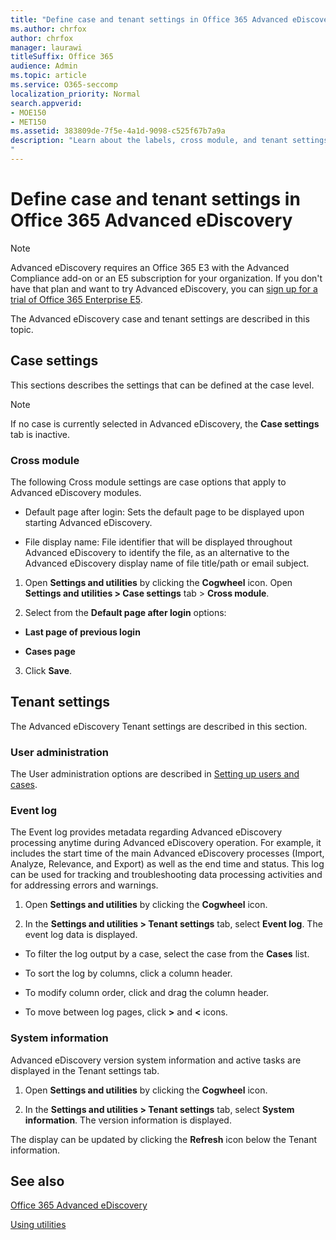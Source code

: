 ```yaml
---
title: "Define case and tenant settings in Office 365 Advanced eDiscovery"
ms.author: chrfox
author: chrfox
manager: laurawi
titleSuffix: Office 365
audience: Admin
ms.topic: article
ms.service: O365-seccomp
localization_priority: Normal
search.appverid: 
- MOE150
- MET150
ms.assetid: 383809de-7f5e-4a1d-9098-c525f67b7a9a
description: "Learn about the labels, cross module, and tenant settings that you can define at the case level in Office 365 Advanced eDiscovery. 
"
---
```


# Define case and tenant settings in Office 365 Advanced eDiscovery

> [!NOTE]
> Advanced eDiscovery requires an Office 365 E3 with the Advanced Compliance add-on or an E5 subscription for your organization. If you don't have that plan and want to try Advanced eDiscovery, you can [sign up for a trial of Office 365 Enterprise E5](https://go.microsoft.com/fwlink/p/?LinkID=698279). 
  
The Advanced eDiscovery case and tenant settings are described in this topic.
  
## Case settings

This sections describes the settings that can be defined at the case level.
  
> [!NOTE]
> If no case is currently selected in Advanced eDiscovery, the **Case settings** tab is inactive. 
  
### Cross module

The following Cross module settings are case options that apply to Advanced eDiscovery modules.
  
- Default page after login: Sets the default page to be displayed upon starting Advanced eDiscovery.
    
- File display name: File identifier that will be displayed throughout Advanced eDiscovery to identify the file, as an alternative to the Advanced eDiscovery display name of file title/path or email subject.
    
1. Open **Settings and utilities** by clicking the **Cogwheel** icon. Open **Settings and utilities \> Case settings** tab \> **Cross module**. 
    
2. Select from the **Default page after login** options: 
    
  - **Last page of previous login**
    
  - **Cases page**
    
3. Click **Save**.
    
## Tenant settings

The Advanced eDiscovery Tenant settings are described in this section.
  
### User administration

The User administration options are described in [Setting up users and cases](set-up-users-and-cases-in-advanced-ediscovery.md).
  
### Event log

The Event log provides metadata regarding Advanced eDiscovery processing anytime during Advanced eDiscovery operation. For example, it includes the start time of the main Advanced eDiscovery processes (Import, Analyze, Relevance, and Export) as well as the end time and status. This log can be used for tracking and troubleshooting data processing activities and for addressing errors and warnings.
  
1. Open **Settings and utilities** by clicking the **Cogwheel** icon. 
    
2. In the **Settings and utilities \> Tenant settings** tab, select **Event log**. The event log data is displayed.
    
  - To filter the log output by a case, select the case from the **Cases** list. 
    
  - To sort the log by columns, click a column header. 
    
  - To modify column order, click and drag the column header.
    
  - To move between log pages, click **\>** and **\<** icons. 
    
### System information

Advanced eDiscovery version system information and active tasks are displayed in the Tenant settings tab.
  
1. Open **Settings and utilities** by clicking the **Cogwheel** icon. 
    
2. In the **Settings and utilities \> Tenant settings** tab, select **System information**. The version information is displayed.
    
The display can be updated by clicking the **Refresh** icon below the Tenant information. 
  
## See also

[Office 365 Advanced eDiscovery](office-365-advanced-ediscovery.md)
  
[Using utilities](use-advanced-ediscovery-utilities.md)

